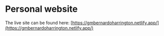 # Personal website

The live site can be found here: [https://gmbernardoharrington.netlify.app/](https://gmbernardoharrington.netlify.app/)
